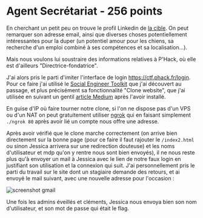 # Agent Secrétariat - 256 points

En cherchant un petit peu on trouve le profil Linkedin de [la cible](https://fr.linkedin.com/in/jessica-niche-a812b420a). On peut remarquer son adresse email, ainsi que diverses choses potentiellement intéressantes pour la duper (un potentiel amour pour les chiens, sa recherche d'un emploi combiné à ses compétences et sa localisation...).

Mais nous voulons lui soustraire des informations relatives à P'Hack, où elle est d'ailleurs "Directrice-fondatrice".

J'ai alors pris le parti d'imiter l'interface de login https://ctf.phack.fr/login. Pour ce faire j'ai utilisé le [Social Engineer Toolkit](https://github.com/trustedsec/social-engineer-toolkit) que j'ai découvert au passage, et plus précisément sa fonctionnalité "Clone website", que j'ai utilisée en suivant un gentil [article Medium](https://medium.com/@nancyjohn_95536/using-set-tool-kit-to-perform-website-cloning-in-kali-linux-67fa01c92af9) après l'avoir installé.

En guise d'IP où faire tourner notre clone, si l'on ne dispose pas d'un VPS ou d'un NAT on peut gratuitement utiliser [ngrok](https://ngrok.com) qui en faisant simplement `./ngrok 80` après avoir lié un compte nous offre une adresse.

Après avoir vérifié que le clone marche correctement (on arrive bien directement sur la bonne page (pour ce faire il faut rajouter le `/index2.html` ou sinon Jessica arrivera sur une redirection douteuse) et les noms d'utilisateur et mdp qu'on y rentre nous sont bien envoyés), il ne nous reste plus qu'à envoyer un mail à Jessica avec le lien de notre faux login en justifiant son utilisation et la connexion qui suit.
J'ai personnellement pris le parti du travail sur le site dont un stagiaire demande des retours, et ai envoyé le mail suivant, avec une nouvelle adresse pour l'occasion :

![screenshot gmail](https://codimd.s3.shivering-isles.com/demo/uploads/upload_98d440a016759134e82bd9b48574f210.png)

Une fois les admins éveillés et cléments, Jessica nous envoya bien son nom d'utilisateur, et son mot de passe qui était le flag.